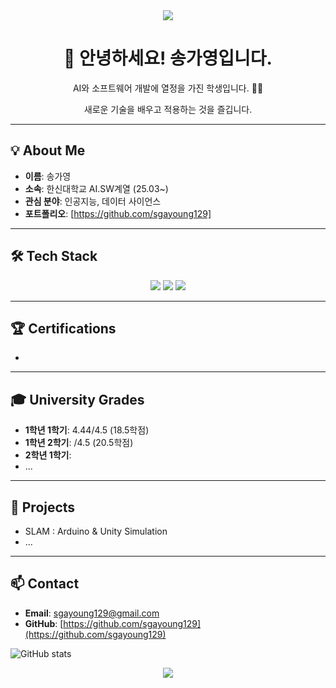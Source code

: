 <div align="center">
  <a href="https://github.com/sgayoung129">
    <img src="https://capsule-render.vercel.app/api?type=waving&color=B2CCFF&height=200&section=header&text=송가영%20profile&fontSize=65&fontColor=navy" />
  </a>
</div>

<div align="center">
  
  <h1>👋 안녕하세요! 송가영입니다.</h1>
  
  <p>AI와 소프트웨어 개발에 열정을 가진 학생입니다. 👩‍🏫 </p>
  <p>새로운 기술을 배우고 적용하는 것을 즐깁니다.</p>
  
</div>

---


## 💡 About Me
- **이름**: 송가영
- **소속**: 한신대학교 AI.SW계열 (25.03~)
- **관심 분야**: 인공지능, 데이터 사이언스
- **포트폴리오**: [https://github.com/sgayoung129]

---
<p align="center">

## 🛠️ Tech Stack

<div align="center">

  <!-- 배우고 있거나 사용할 수 있는 기술 아이콘을 추가하세요. -->
  <!-- 예시: https://github.com/devicons/devicon/tree/master/icons -->
  
  <img src="https://img.shields.io/badge/C-A8B9CC?style=for-the-badge&logo=c&logoColor=white">
  <img src="https://img.shields.io/badge/Python-3776AB?style=for-the-badge&logo=python&logoColor=white"> 
  <img src="https://img.shields.io/badge/JavaScript-F7DF1E?style=for-the-badge&logo=javascript&logoColor=black">
  <!-- <img src="https://img.shields.io/badge/React-61DAFB?style=for-the-badge&logo=react&logoColor=black"> -->
  <!-- <img src="https://img.shields.io/badge/Node.js-339933?style=for-the-badge&logo=Node.js&logoColor=white"> -->
  
</div>

---
## 🏆 Certifications

- 

---
## 🎓 University Grades

- **1학년 1학기**: 4.44/4.5 (18.5학점)
- **1학년 2학기**: /4.5 (20.5학점)
- **2학년 1학기**:
- ...

---
## 🚀 Projects

- SLAM : Arduino & Unity Simulation
- ...
---
## 📫 Contact

- **Email**: sgayoung129@gmail.com
- **GitHub**: [https://github.com/sgayoung129](https://github.com/sgayoung129)

![GitHub stats](https://github-readme-stats.vercel.app/api?username=sgayoung129&show_icons=true&theme=stats)

<div align="center">
  <img src="https://capsule-render.vercel.app/api?type=waving&color=B2CCFF&height=100&section=footer"/>
</div>
